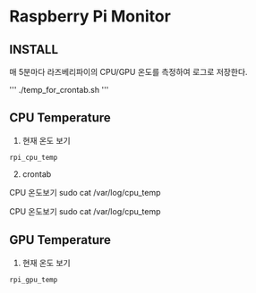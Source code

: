 # Raspberry Pi Monitor

## INSTALL

매 5분마다 라즈베리파이의 CPU/GPU 온도를 측정하여 로그로 저장한다.

'''
./temp_for_crontab.sh
'''

## CPU Temperature

1. 현재 온도 보기

```rpi_cpu_temp```

2. crontab

CPU 온도보기
sudo cat /var/log/cpu_temp

CPU 온도보기
sudo cat /var/log/cpu_temp

## GPU Temperature

1. 현재 온도 보기

```rpi_gpu_temp```

